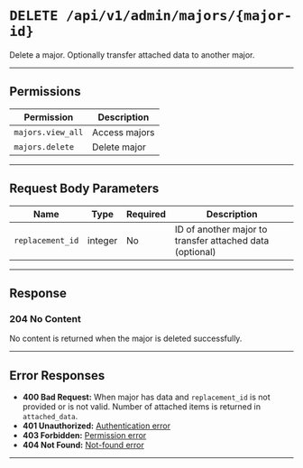 # `DELETE /api/v1/admin/majors/{major-id}`

Delete a major. Optionally transfer attached data to another major.


---

## Permissions
| Permission            | Description         |
|-----------------------|---------------------|
| `majors.view_all`     | Access majors       |
| `majors.delete`       | Delete major        |

---

## Request Body Parameters
| Name             | Type    | Required | Description                                                      |
|------------------|---------|----------|------------------------------------------------------------------|
| `replacement_id` | integer | No       | ID of another major to transfer attached data (optional)          |

---

## Response

### 204 No Content
No content is returned when the major is deleted successfully.

---

## Error Responses
- **400 Bad Request:** When major has data and `replacement_id` is not provided or is not valid. Number of attached items is returned in `attached_data`.
- **401 Unauthorized:** [Authentication error](../../_globals/authentication-errors.md)
- **403 Forbidden:** [Permission error](../../_globals/permission-errors.md)
- **404 Not Found:** [Not-found error](../../_globals/not-found-errors.md)

---
